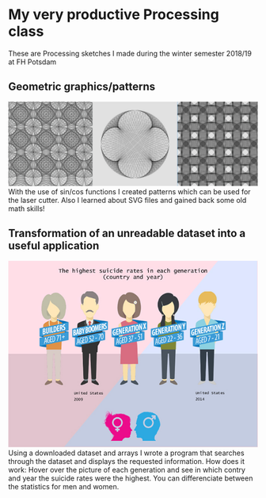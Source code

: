 # My very productive Processing class
These are Processing sketches I made during the winter semester 2018/19 at FH Potsdam

## Geometric graphics/patterns
![geometric patterns](/homework_07_Maria_kleeblatt/geometrischemuster.jpg)
With the use of sin/cos functions I created patterns which can be used for the laser cutter. Also I learned about SVG files and gained back some old math skills! 

## Transformation of an unreadable dataset into a useful application
![suicide rates](/suicide_rates/suiciderates.jpg)
Using a downloaded dataset and arrays I wrote a program that searches through the dataset and displays the requested information.
How does it work:
Hover over the picture of each generation and see in which contry and year the suicide rates were the highest. You can differenciate between the statistics for men and women.
